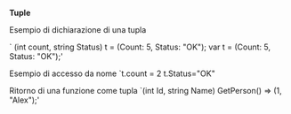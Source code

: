 **Tuple**

Esempio di dichiarazione di una tupla

`
(int count, string Status) t = (Count: 5, Status: "OK");
var t = (Count: 5, Status: "OK");'

Esempio di accesso da nome
`t.count  = 2
t.Status="OK"

Ritorno di una funzione come tupla
`(int Id, string Name) GetPerson() => (1, "Alex");'
